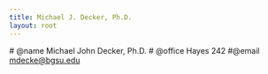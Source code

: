 ```yaml
---
title: Michael J. Decker, Ph.D.
layout: root
---
```


<div markdown="1" class="header">

<div markdown="1" class="contact">

\# @name   Michael John Decker, Ph.D.
\# @office Hayes 242
\#@email  mdecke@bgsu.edu

</div>

</div>
